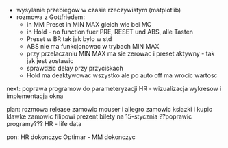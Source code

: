 - wysylanie przebiegow w czasie rzeczywistym (matplotlib)
- rozmowa z Gottfriedem:
	- in MM Preset in MIN MAX gleich wie bei MC
	- in Hold - no function fuer PRE, RESET und ABS, alle Tasten
	- Preset w BR tak jak bylo w std
	- ABS nie ma funkcjonowac w trybach MIN MAX
	- przy przelaczaniu MIN MAX ma sie zerowac i preset aktywny - tak jak jest zostawic
	- sprawdzic delay przy przyciskach
	- Hold ma deaktywowac wszystko ale po auto off ma wrocic wartosc






next:
poprawa programow do parameteryzacji
HR - wizualizacja wykresow i implementacja okna



plan:
rozmowa
release
zamowic mouser i allegro
zamowic ksiazki i kupic klawke
zamowic filipowi prezent
bilety na 15-stycznia
??poprawic programy???
HR - life data


pon: HR dokonczyc
Optimar - 
MM dokonczyc